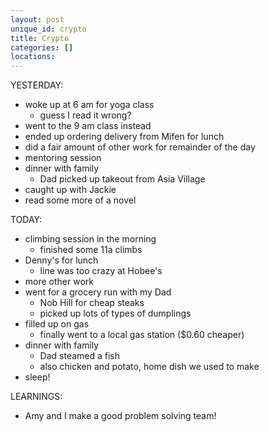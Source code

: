 ```yaml
---
layout: post
unique_id: crypto
title: Crypto
categories: []
locations: 
---
```


YESTERDAY:
* woke up at 6 am for yoga class
  * guess I read it wrong?
* went to the 9 am class instead
* ended up ordering delivery from Mifen for lunch
* did a fair amount of other work for remainder of the day
* mentoring session
* dinner with family
  * Dad picked up takeout from Asia Village
* caught up with Jackie
* read some more of a novel

TODAY:
* climbing session in the morning
  * finished some 11a climbs
* Denny's for lunch
  * line was too crazy at Hobee's
* more other work
* went for a grocery run with my Dad
  * Nob Hill for cheap steaks
  * picked up lots of types of dumplings
* filled up on gas
  * finally went to a local gas station ($0.60 cheaper)
* dinner with family
  * Dad steamed a fish
  * also chicken and potato, home dish we used to make
* sleep!

LEARNINGS:
* Amy and I make a good problem solving team!
